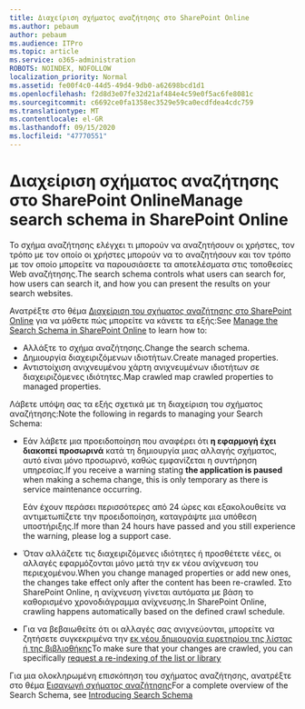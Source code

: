 ```yaml
---
title: Διαχείριση σχήματος αναζήτησης στο SharePoint Online
ms.author: pebaum
author: pebaum
ms.audience: ITPro
ms.topic: article
ms.service: o365-administration
ROBOTS: NOINDEX, NOFOLLOW
localization_priority: Normal
ms.assetid: fe00f4c0-44d5-49d4-9db0-a62698bcd1d1
ms.openlocfilehash: f2d8d3e07fe32d21af484e4c59e0f5ac6fe8081c
ms.sourcegitcommit: c6692ce0fa1358ec3529e59ca0ecdfdea4cdc759
ms.translationtype: MT
ms.contentlocale: el-GR
ms.lasthandoff: 09/15/2020
ms.locfileid: "47770551"
---
```

# <a name="manage-search-schema-in-sharepoint-online"></a><span data-ttu-id="48b70-102">Διαχείριση σχήματος αναζήτησης στο SharePoint Online</span><span class="sxs-lookup"><span data-stu-id="48b70-102">Manage search schema in SharePoint Online</span></span>

<span data-ttu-id="48b70-103">Το σχήμα αναζήτησης ελέγχει τι μπορούν να αναζητήσουν οι χρήστες, τον τρόπο με τον οποίο οι χρήστες μπορούν να το αναζητήσουν και τον τρόπο με τον οποίο μπορείτε να παρουσιάσετε τα αποτελέσματα στις τοποθεσίες Web αναζήτησης.</span><span class="sxs-lookup"><span data-stu-id="48b70-103">The search schema controls what users can search for, how users can search it, and how you can present the results on your search websites.</span></span> 

<span data-ttu-id="48b70-104">Ανατρέξτε στο θέμα [Διαχείριση του σχήματος αναζήτησης στο SharePoint Online](https://docs.microsoft.com/sharepoint/manage-search-schema) για να μάθετε πώς μπορείτε να κάνετε τα εξής:</span><span class="sxs-lookup"><span data-stu-id="48b70-104">See [Manage the Search Schema in SharePoint Online](https://docs.microsoft.com/sharepoint/manage-search-schema) to learn how to:</span></span> 
- <span data-ttu-id="48b70-105">Αλλάξτε το σχήμα αναζήτησης.</span><span class="sxs-lookup"><span data-stu-id="48b70-105">Change the search schema.</span></span>
- <span data-ttu-id="48b70-106">Δημιουργία διαχειριζόμενων ιδιοτήτων.</span><span class="sxs-lookup"><span data-stu-id="48b70-106">Create managed properties.</span></span>
- <span data-ttu-id="48b70-107">Αντιστοίχιση ανιχνευμένου χάρτη ανιχνευμένων ιδιοτήτων σε διαχειριζόμενες ιδιότητες.</span><span class="sxs-lookup"><span data-stu-id="48b70-107">Map crawled map crawled properties to managed properties.</span></span>

<span data-ttu-id="48b70-108">Λάβετε υπόψη σας τα εξής σχετικά με τη διαχείριση του σχήματος αναζήτησης:</span><span class="sxs-lookup"><span data-stu-id="48b70-108">Note the following in regards to managing your Search Schema:</span></span>

- <span data-ttu-id="48b70-109">Εάν λάβετε μια προειδοποίηση που αναφέρει ότι **η εφαρμογή έχει διακοπεί προσωρινά** κατά τη δημιουργία μιας αλλαγής σχήματος, αυτό είναι μόνο προσωρινό, καθώς εμφανίζεται η συντήρηση υπηρεσίας.</span><span class="sxs-lookup"><span data-stu-id="48b70-109">If you receive a warning stating **the application is paused** when making a schema change, this is only temporary as there is service maintenance occurring.</span></span> 

    <span data-ttu-id="48b70-110">Εάν έχουν περάσει περισσότερες από 24 ώρες και εξακολουθείτε να αντιμετωπίζετε την προειδοποίηση, καταγράψτε μια υπόθεση υποστήριξης.</span><span class="sxs-lookup"><span data-stu-id="48b70-110">If more than 24 hours have passed and you still experience the warning, please log a support case.</span></span>
- <span data-ttu-id="48b70-111">Όταν αλλάζετε τις διαχειριζόμενες ιδιότητες ή προσθέτετε νέες, οι αλλαγές εφαρμόζονται μόνο μετά την εκ νέου ανίχνευση του περιεχομένου.</span><span class="sxs-lookup"><span data-stu-id="48b70-111">When you change managed properties or add new ones, the changes take effect only after the content has been re-crawled.</span></span> <span data-ttu-id="48b70-112">Στο SharePoint Online, η ανίχνευση γίνεται αυτόματα με βάση το καθορισμένο χρονοδιάγραμμα ανίχνευσης.</span><span class="sxs-lookup"><span data-stu-id="48b70-112">In SharePoint Online, crawling happens automatically based on the defined crawl schedule.</span></span>
- <span data-ttu-id="48b70-113">Για να βεβαιωθείτε ότι οι αλλαγές σας ανιχνεύονται, μπορείτε να ζητήσετε συγκεκριμένα την [εκ νέου δημιουργία ευρετηρίου της λίστας ή της βιβλιοθήκης](https://docs.microsoft.com/sharepoint/manage-search-schema#request-re-indexing-of-a-document-library-or-list)</span><span class="sxs-lookup"><span data-stu-id="48b70-113">To make sure that your changes are crawled, you can specifically [request a re-indexing of the list or library](https://docs.microsoft.com/sharepoint/manage-search-schema#request-re-indexing-of-a-document-library-or-list)</span></span> 

<span data-ttu-id="48b70-114">Για μια ολοκληρωμένη επισκόπηση του σχήματος αναζήτησης, ανατρέξτε στο θέμα [Εισαγωγή σχήματος αναζήτησης](https://blogs.technet.microsoft.com/tothesharepoint/2012/11/25/introducing-search-schema-for-sharepoint-2013/)</span><span class="sxs-lookup"><span data-stu-id="48b70-114">For a complete overview of the Search Schema, see [Introducing Search Schema](https://blogs.technet.microsoft.com/tothesharepoint/2012/11/25/introducing-search-schema-for-sharepoint-2013/)</span></span> 


